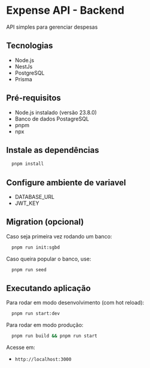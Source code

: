 # Expense API - Backend

API simples para gerenciar despesas

## Tecnologias

- Node.js
- NestJs
- PostgreSQL
- Prisma

## Pré-requisitos

- Node.js instalado (versão 23.8.0)
- Banco de dados PostagreSQL
- pnpm
- npx

## Instale as dependências
```bash
  pnpm install
```

## Configure ambiente de variavel

- DATABASE_URL
- JWT_KEY

## Migration (opcional)
Caso seja primeira vez rodando um banco:
```bash
  pnpm run init:sgbd
```
Caso queira popular o banco, use:
```bash
  pnpm run seed
```

## Executando aplicação
Para rodar em modo desenvolvimento (com hot reload):
```bash
  pnpm run start:dev
```
Para rodar em modo produção:
```bash
  pnpm run build && pnpm run start
```
Acesse em:
 - `http://localhost:3000`
